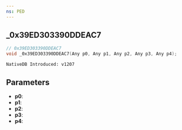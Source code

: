 ```yaml
---
ns: PED
---
```

## _0x39ED303390DDEAC7

```c
// 0x39ED303390DDEAC7
void _0x39ED303390DDEAC7(Any p0, Any p1, Any p2, Any p3, Any p4);
```

```
NativeDB Introduced: v1207
```

## Parameters
* **p0**:
* **p1**:
* **p2**:
* **p3**:
* **p4**:
